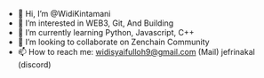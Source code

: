 - 👋 Hi, I’m @WidiKintamani
- 👀 I’m interested in WEB3, Git, And Building 
- 🌱 I’m currently learning Python, Javascript, C++
- 💞️ I’m looking to collaborate on Zenchain Community
- 📫 How to reach me: widisyaifulloh9@gmail.com (Mail) jefrinakal (discord)
  
<!---
WidiKintamani/WidiKintamani is a ✨ special ✨ repository because its `README.md` (this file) appears on your GitHub profile.
You can click the Preview link to take a look at your changes.
--->
